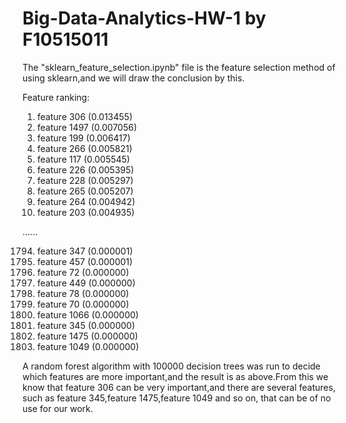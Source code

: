 # Big-Data-Analytics-HW-1 by F10515011
  The "sklearn_feature_selection.ipynb" file is the feature selection method of using sklearn,and we will draw the conclusion by this.
  
  Feature ranking:
1. feature 306 (0.013455)
2. feature 1497 (0.007056)
3. feature 199 (0.006417)
4. feature 266 (0.005821)
5. feature 117 (0.005545)
6. feature 226 (0.005395)
7. feature 228 (0.005297)
8. feature 265 (0.005207)
9. feature 264 (0.004942)
10. feature 203 (0.004935)

......

1794. feature 347 (0.000001)
1795. feature 457 (0.000001)
1796. feature 72 (0.000000)
1797. feature 449 (0.000000)
1798. feature 78 (0.000000)
1799. feature 70 (0.000000)
1800. feature 1066 (0.000000)
1801. feature 345 (0.000000)
1802. feature 1475 (0.000000)
1803. feature 1049 (0.000000)
  
  A random forest algorithm with 100000 decision trees was run to decide which features are more important,and the result is as above.From this we know that feature 306 can be very important,and there are several features, such as feature 345,feature 1475,feature 1049 and so on, that can be of no use for our work.
